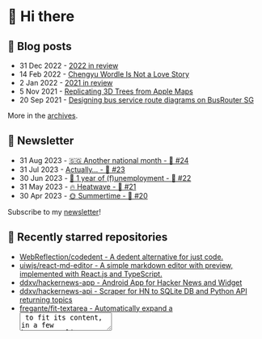 # 👋 Hi there

## 📝 Blog posts

<!-- feed start -->
- 31 Dec 2022 - [2022 in review](https://cheeaun.com/blog/2022/12/2022-in-review/)
- 14 Feb 2022 - [Chengyu Wordle Is Not a Love Story](https://cheeaun.com/blog/2022/02/chengyu-wordle-is-not-a-love-story/)
- 2 Jan 2022 - [2021 in review](https://cheeaun.com/blog/2022/01/2021-in-review/)
- 5 Nov 2021 - [Replicating 3D Trees from Apple Maps](https://cheeaun.com/blog/2021/11/replicating-3d-trees-apple-maps/)
- 20 Sep 2021 - [Designing bus service route diagrams on BusRouter SG](https://cheeaun.com/blog/2021/09/bus-service-route-diagrams-busrouter-sg/)
<!-- feed end -->

More in the [archives](https://cheeaun.com/blog/archives/).

## 📰 Newsletter

<!-- newsletter start -->
- 31 Aug 2023 - [🇸🇬 Another national month - 🥫 #24](https://cheeaun.substack.com/p/another-national-month-24)
- 31 Jul 2023 - [Actually… - 🥫 #23](https://cheeaun.substack.com/p/actually-23)
- 30 Jun 2023 - [🎂 1 year of (f)unemployment - 🥫 #22](https://cheeaun.substack.com/p/1-year-of-funemployment-22)
- 31 May 2023 - [🔥 Heatwave - 🥫 #21](https://cheeaun.substack.com/p/heatwave-21)
- 30 Apr 2023 - [🌞 Summertime - 🥫 #20](https://cheeaun.substack.com/p/summertime-20)
<!-- newsletter end -->

Subscribe to my [newsletter](https://cheeaun.substack.com/)!

## 🌟 Recently starred repositories

<!-- starred repos start -->
- [WebReflection/codedent - A dedent alternative for just code.](https://github.com/WebReflection/codedent)
- [uiwjs/react-md-editor - A simple markdown editor with preview, implemented with React.js and TypeScript. ](https://github.com/uiwjs/react-md-editor)
- [ddxv/hackernews-app - Android App for Hacker News and Widget](https://github.com/ddxv/hackernews-app)
- [ddxv/hackernews-api - Scraper for HN to SQLite DB and Python API returning topics](https://github.com/ddxv/hackernews-api)
- [fregante/fit-textarea - Automatically expand a <textarea> to fit its content, in a few bytes](https://github.com/fregante/fit-textarea)
- [fregante/text-field-edit - Insert text in a <textarea> and <input> (supports Firefox and Undo)](https://github.com/fregante/text-field-edit)
- [fregante/indent-textarea - Add editor-like tab-to-indent functionality to <textarea>, in a few bytes](https://github.com/fregante/indent-textarea)
- [dahlia/iso639-1 - Type-safe ISO 639-1 language code (a.k.a. two-letter codes) for TypeScript](https://github.com/dahlia/iso639-1)
- [denoland/dnt - Deno to npm package build tool.](https://github.com/denoland/dnt)
- [polarsys/b612 - Eclipse B612](https://github.com/polarsys/b612)
- [nuejs/nuejs - Build user interfaces with 10x less code. Alternative to React, Vue, and Svelte](https://github.com/nuejs/nuejs)
- [WrathChaos/react-native-apple-card-views - Customizable and perfect clone of Apple, App Store Card Views for React Native.](https://github.com/WrathChaos/react-native-apple-card-views)
- [oddbird/css-anchor-positioning - Polyfill for CSS Anchor Positioning](https://github.com/oddbird/css-anchor-positioning)
- [infinitered/flame - Flame AI: CLI for Interactive AI-Powered React Native Upgrades](https://github.com/infinitered/flame)
- [askides/react-plock - The 1kB Masonry Grid for React.](https://github.com/askides/react-plock)
<!-- starred repos end -->

See more of [my starred repos](https://github.com/stars/cheeaun/).
